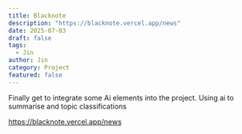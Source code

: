 ```yaml
---
title: Blacknote
description: "https://blacknote.vercel.app/news"
date: 2025-07-03
draft: false
tags:
  - Jin
author: Jin
category: Project
featured: false
---
```


Finally get to integrate some Ai elements into the project. Using ai to summarise and topic classifications 

https://blacknote.vercel.app/news
